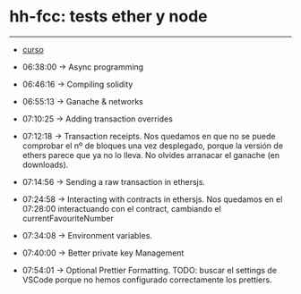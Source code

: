 # hh-fcc: tests ether y node
----------

- [curso](https://www.youtube.com/watch?v=gyMwXuJrbJQ)


- 06:38:00 -> Async programming
- 06:46:16 -> Compiling solidity
- 06:55:13 -> Ganache & networks
- 07:10:25 -> Adding transaction overrides
- 07:12:18 -> Transaction receipts. Nos quedamos en que no se puede comprobar el
  nº de bloques una vez desplegado, porque la versión de ethers parece que ya no lo 
  lleva. No olvides arranacar el ganache (en downloads).
- 07:14:56 -> Sending a raw transaction in ethersjs.
- 07:24:58 -> Interacting with contracts in ethersjs. Nos quedamos en el 07:28:00
              interactuando con el contract, cambiando el currentFavouriteNumber
- 07:34:08 -> Environment variables.
- 07:40:00 -> Better private key Management
- 07:54:01 -> Optional Prettier Formatting. TODO: buscar el settings de VSCode
              porque no hemos configurado correctamente los prettiers.
